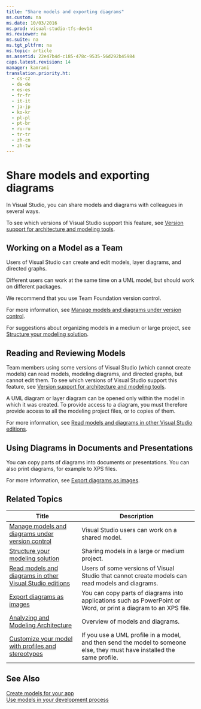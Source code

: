 ```yaml
---
title: "Share models and exporting diagrams"
ms.custom: na
ms.date: 10/03/2016
ms.prod: visual-studio-tfs-dev14
ms.reviewer: na
ms.suite: na
ms.tgt_pltfrm: na
ms.topic: article
ms.assetid: 22e47b4d-c185-478c-9535-56d292b45984
caps.latest.revision: 14
manager: kamrani
translation.priority.ht: 
  - cs-cz
  - de-de
  - es-es
  - fr-fr
  - it-it
  - ja-jp
  - ko-kr
  - pl-pl
  - pt-br
  - ru-ru
  - tr-tr
  - zh-cn
  - zh-tw
---
```

# Share models and exporting diagrams
In Visual Studio, you can share models and diagrams with colleagues in several ways.  
  
 To see which versions of Visual Studio support this feature, see [Version support for architecture and modeling tools](../VS_IDE/What-s-new-for-design-in-Visual-Studio.md#VersionSupport).  
  
## Working on a Model as a Team  
 Users of Visual Studio can create and edit models, layer diagrams, and directed graphs.  
  
 Different users can work at the same time on a UML model, but should work on different packages.  
  
 We recommend that you use Team Foundation version control.  
  
 For more information, see [Manage models and diagrams under version control](../VS_IDE/Manage-models-and-diagrams-under-version-control.md).  
  
 For suggestions about organizing models in a medium or large project, see [Structure your modeling solution](../VS_IDE/Structure-your-modeling-solution.md).  
  
## Reading and Reviewing Models  
 Team members using some versions of Visual Studio (which cannot create models) can read models, modeling diagrams, and directed graphs, but cannot edit them.  To see which versions of Visual Studio support this feature, see [Version support for architecture and modeling tools](../VS_IDE/What-s-new-for-design-in-Visual-Studio.md#VersionSupport).  
  
 A UML diagram or layer diagram can be opened only within the model in which it was created. To provide access to a diagram, you must therefore provide access to all the modeling project files, or to copies of them.  
  
 For more information, see [Read models and diagrams in other Visual Studio editions](../VS_IDE/Read-models-and-diagrams-in-other-Visual-Studio-editions.md).  
  
## Using Diagrams in Documents and Presentations  
 You can copy parts of diagrams into documents or presentations. You can also print diagrams, for example to XPS files.  
  
 For more information, see [Export diagrams as images](../VS_IDE/Export-diagrams-as-images.md).  
  
## Related Topics  
  
|Title|Description|  
|-----------|-----------------|  
|[Manage models and diagrams under version control](../VS_IDE/Manage-models-and-diagrams-under-version-control.md)|Visual Studio users can work on a shared model.|  
|[Structure your modeling solution](../VS_IDE/Structure-your-modeling-solution.md)|Sharing models in a large or medium project.|  
|[Read models and diagrams in other Visual Studio editions](../VS_IDE/Read-models-and-diagrams-in-other-Visual-Studio-editions.md)|Users of some versions of Visual Studio that cannot create models can read models and diagrams.|  
|[Export diagrams as images](../VS_IDE/Export-diagrams-as-images.md)|You can copy parts of diagrams into applications such as PowerPoint or Word, or print a diagram to an XPS file.|  
|[Analyzing and Modeling Architecture](../VS_IDE/Analyze-and-model-your-architecture.md)|Overview of models and diagrams.|  
|[Customize your model with profiles and stereotypes](../VS_IDE/Customize-your-model-with-profiles-and-stereotypes.md)|If you use a UML profile in a model, and then send the model to someone else, they must have installed the same profile.|  
  
## See Also  
 [Create models for your app](../VS_IDE/Create-models-for-your-app.md)   
 [Use models in your development process](../VS_IDE/Use-models-in-your-development-process.md)